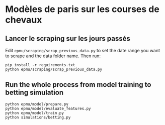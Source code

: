 # Modèles de paris sur les courses de chevaux

## Lancer le scraping sur les jours passés

Edit `epmu/scraping/scrap_previous_data.py` to set the date range you want to scrape and the data folder name. Then run:
```
pip install -r requirements.txt
python epmu/scraping/scrap_previous_data.py
```

## Run the whole process from model training to betting simulation

```
python epmu/model/prepare.py
python epmu/model/evaluate_features.py
python epmu/model/train.py
python simulations/betting.py
```
